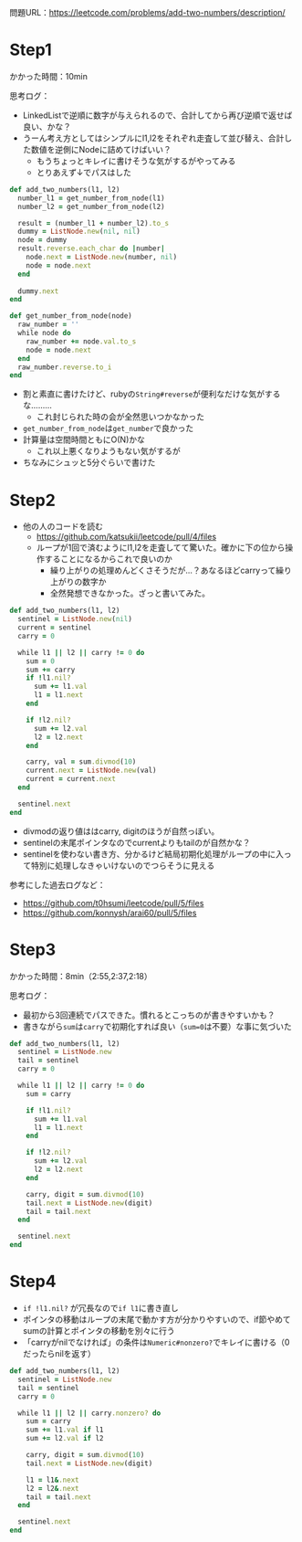 問題URL：https://leetcode.com/problems/add-two-numbers/description/

# Step1

かかった時間：10min

思考ログ：
- LinkedListで逆順に数字が与えられるので、合計してから再び逆順で返せば良い、かな？
- うーん考え方としてはシンプルにl1,l2をそれぞれ走査して並び替え、合計した数値を逆側にNodeに詰めてけばいい？
  - もうちょっとキレイに書けそうな気がするがやってみる
  - とりあえず↓でパスはした
```ruby
def add_two_numbers(l1, l2)
  number_l1 = get_number_from_node(l1)
  number_l2 = get_number_from_node(l2)

  result = (number_l1 + number_l2).to_s
  dummy = ListNode.new(nil, nil)
  node = dummy
  result.reverse.each_char do |number|
    node.next = ListNode.new(number, nil)
    node = node.next
  end
  
  dummy.next
end

def get_number_from_node(node)
  raw_number = ''
  while node do
    raw_number += node.val.to_s
    node = node.next
  end
  raw_number.reverse.to_i
end
```
- 割と素直に書けたけど、rubyの`String#reverse`が便利なだけな気がするな.........
  - これ封じられた時の会が全然思いつかなかった
- `get_number_from_node`は`get_number`で良かった
- 計算量は空間時間ともにO(N)かな
  - これ以上悪くなりようもない気がするが
- ちなみにシュッと5分ぐらいで書けた

# Step2

- 他の人のコードを読む
  - https://github.com/katsukii/leetcode/pull/4/files
  - ループが1回で済むようにl1,l2を走査してて驚いた。確かに下の位から操作することになるからこれで良いのか
    - 繰り上がりの処理めんどくさそうだが...？あなるほどcarryって繰り上がりの数字か
    - 全然発想できなかった。ざっと書いてみた。
```ruby
def add_two_numbers(l1, l2)
  sentinel = ListNode.new(nil)
  current = sentinel
  carry = 0

  while l1 || l2 || carry != 0 do
    sum = 0
    sum += carry
    if !l1.nil?
      sum += l1.val
      l1 = l1.next
    end

    if !l2.nil?
      sum += l2.val
      l2 = l2.next
    end

    carry, val = sum.divmod(10)
    current.next = ListNode.new(val)
    current = current.next
  end

  sentinel.next
end
```

- divmodの返り値ははcarry, digitのほうが自然っぽい。
- sentinelの末尾ポインタなのでcurrentよりもtailのが自然かな？
- sentinelを使わない書き方、分かるけど結局初期化処理がループの中に入って特別に処理しなきゃいけないのでつらそうに見える

参考にした過去ログなど：
- https://github.com/t0hsumi/leetcode/pull/5/files
- https://github.com/konnysh/arai60/pull/5/files

# Step3

かかった時間：8min（2:55,2:37,2:18）

思考ログ：
- 最初から3回連続でパスできた。慣れるとこっちのが書きやすいかも？
- 書きながら`sum`は`carry`で初期化すれば良い（`sum=0`は不要）な事に気づいた

```ruby
def add_two_numbers(l1, l2)
  sentinel = ListNode.new
  tail = sentinel
  carry = 0

  while l1 || l2 || carry != 0 do
    sum = carry

    if !l1.nil?
      sum += l1.val
      l1 = l1.next
    end

    if !l2.nil?
      sum += l2.val
      l2 = l2.next
    end

    carry, digit = sum.divmod(10)
    tail.next = ListNode.new(digit)
    tail = tail.next
  end

  sentinel.next
end
```

# Step4

- `if !l1.nil?` が冗長なので`if l1`に書き直し
- ポインタの移動はループの末尾で動かす方が分かりやすいので、if節やめてsumの計算とポインタの移動を別々に行う
- 「carryがnilでなければ」の条件は`Numeric#nonzero?`でキレイに書ける（0だったらnilを返す）

```ruby
def add_two_numbers(l1, l2)
  sentinel = ListNode.new
  tail = sentinel
  carry = 0

  while l1 || l2 || carry.nonzero? do
    sum = carry
    sum += l1.val if l1
    sum += l2.val if l2

    carry, digit = sum.divmod(10)
    tail.next = ListNode.new(digit)

    l1 = l1&.next
    l2 = l2&.next
    tail = tail.next
  end

  sentinel.next
end
```
